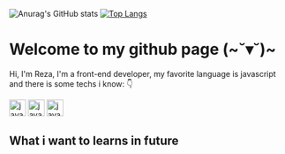 ![Anurag's GitHub stats](https://github-readme-stats.vercel.app/api?username=womoboy&show_icons=true&theme=nord)
[![Top Langs](https://github-readme-stats.vercel.app/api/top-langs/?username=womoboy&layout=compact&theme=nord)](https://github.com/womoboy)

# Welcome to my github page (~˘▾˘)~
Hi, I'm Reza, I'm a front-end developer, my favorite language is javascript and there is some techs i know: 👇 
<div>
 <img width="30px" padding-right="10px" alt="javascript log" src="https://cdn.worldvectorlogo.com/logos/javascript-1.svg">
 <img width="30px" padding-right="10px" alt="javascript log" src="https://cdn.worldvectorlogo.com/logos/javascript-1.svg">
 <img width="30px" padding-right="10px" alt="javascript log" src="https://cdn.worldvectorlogo.com/logos/javascript-1.svg">
</div>


## What i want to learns in future

